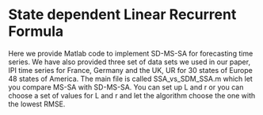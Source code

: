 # State dependent Linear Recurrent Formula
Here we provide Matlab code to implement SD-MS-SA for forecasting time series. We have also provided three set of data sets we used in our paper, IPI time series for France, Germany and the UK, UR for 30 states of Europe 48 states of America. The main file is called SSA_vs_SDM_SSA.m which let you compare MS-SA with SD-MS-SA. You can set up L and r or you can choose a set of values for L and r and let the algorithm choose the one with the lowest RMSE. 

